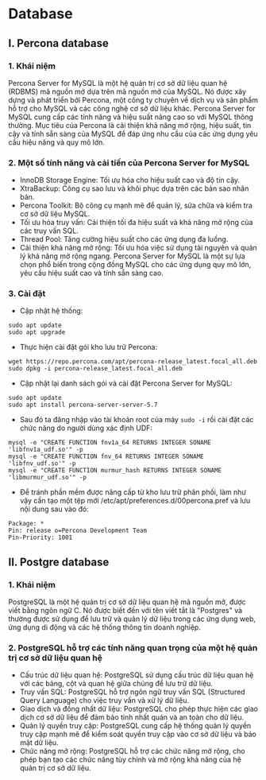 # Database
## I. Percona database
### 1. Khái niệm
Percona Server for MySQL là một hệ quản trị cơ sở dữ liệu quan hệ (RDBMS) mã nguồn mở dựa trên mã nguồn mở của MySQL. Nó được xây dựng và phát triển bởi Percona, một công ty chuyên về dịch vụ và sản phẩm hỗ trợ cho MySQL và các công nghệ cơ sở dữ liệu khác.
Percona Server for MySQL cung cấp các tính năng và hiệu suất nâng cao so với MySQL thông thường. Mục tiêu của Percona là cải thiện khả năng mở rộng, hiệu suất, tin cậy và tính sẵn sàng của MySQL để đáp ứng nhu cầu của các ứng dụng yêu cầu hiệu năng và quy mô lớn.
### 2. Một số tính năng và cải tiến của Percona Server for MySQL
- InnoDB Storage Engine: Tối ưu hóa cho hiệu suất cao và độ tin cậy.
- XtraBackup: Công cụ sao lưu và khôi phục dựa trên các bản sao nhân bản.
- Percona Toolkit: Bộ công cụ mạnh mẽ để quản lý, sửa chữa và kiểm tra cơ sở dữ liệu MySQL.
- Tối ưu hóa truy vấn: Cải thiện tối đa hiệu suất và khả năng mở rộng của các truy vấn SQL.
- Thread Pool: Tăng cường hiệu suất cho các ứng dụng đa luồng.
- Cải thiện khả năng mở rộng: Tối ưu hóa việc sử dụng tài nguyên và quản lý khả năng mở rộng ngang.
Percona Server for MySQL là một sự lựa chọn phổ biến trong cộng đồng MySQL cho các ứng dụng quy mô lớn, yêu cầu hiệu suất cao và tính sẵn sàng cao.
### 3. Cài đặt
- Cập nhật hệ thống:
```
sudo apt update
sudo apt upgrade
```
- Thực hiện cài đặt gói kho lưu trữ Percona:
```
wget https://repo.percona.com/apt/percona-release_latest.focal_all.deb
sudo dpkg -i percona-release_latest.focal_all.deb
```
- Cập nhật lại danh sách gói và cài đặt Percona Server for MySQL:
```
sudo apt update
sudo apt install percona-server-server-5.7
```
- Sau đó ta đăng nhập vào tài khoản root của máy ` sudo -i ` rồi cài đặt các chức năng do người dùng xác định UDF:
```
mysql -e "CREATE FUNCTION fnv1a_64 RETURNS INTEGER SONAME 'libfnv1a_udf.so'" -p
mysql -e "CREATE FUNCTION fnv_64 RETURNS INTEGER SONAME 'libfnv_udf.so'" -p
mysql -e "CREATE FUNCTION murmur_hash RETURNS INTEGER SONAME 'libmurmur_udf.so'" -p
```
- Để tránh phần mềm được nâng cấp từ kho lưu trữ phân phối, làm như vậy cần tạo một tệp mới /etc/apt/preferences.d/00percona.pref và lưu nội dung sau vào đó:
```
Package: *
Pin: release o=Percona Development Team
Pin-Priority: 1001
```
## II. Postgre database
### 1. Khái niệm
PostgreSQL là một hệ quản trị cơ sở dữ liệu quan hệ mã nguồn mở, được viết bằng ngôn ngữ C. Nó được biết đến với tên viết tắt là "Postgres" và thường được sử dụng để lưu trữ và quản lý dữ liệu trong các ứng dụng web, ứng dụng di động và các hệ thống thông tin doanh nghiệp.
### 2. PostgreSQL hỗ trợ các tính năng quan trọng của một hệ quản trị cơ sở dữ liệu quan hệ
- Cấu trúc dữ liệu quan hệ: PostgreSQL sử dụng cấu trúc dữ liệu quan hệ với các bảng, cột và quan hệ giữa chúng để lưu trữ dữ liệu.
- Truy vấn SQL: PostgreSQL hỗ trợ ngôn ngữ truy vấn SQL (Structured Query Language) cho việc truy vấn và xử lý dữ liệu.
- Giao dịch và đồng nhất dữ liệu: PostgreSQL cho phép thực hiện các giao dịch cơ sở dữ liệu để đảm bảo tính nhất quán và an toàn cho dữ liệu.
- Quản lý quyền truy cập: PostgreSQL cung cấp hệ thống quản lý quyền truy cập mạnh mẽ để kiểm soát quyền truy cập vào cơ sở dữ liệu và bảo mật dữ liệu.
- Chức năng mở rộng: PostgreSQL hỗ trợ các chức năng mở rộng, cho phép bạn tạo các chức năng tùy chỉnh và mở rộng khả năng của hệ quản trị cơ sở dữ liệu.
